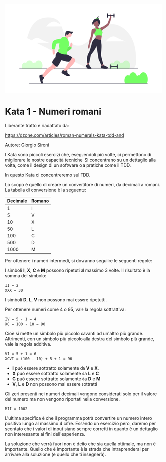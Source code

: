 ![Workout](header-image.png)

# Kata 1 - Numeri romani

Liberante tratto e riadattato da: 

https://dzone.com/articles/roman-numerals-kata-tdd-and

Autore: Giorgio Sironi

I Kata sono piccoli esercizi che, eseguendoli più volte, ci permettono di migliorare le nostre capacità tecniche. 
Si concentrano su un dettaglio alla volta, come il design di un software o a pratiche come il TDD.

In questo Kata ci concentreremo sul TDD.

Lo scopo è quello di creare un convertitore di numeri, da decimali a romani. La tabella di conversione è la seguente:

| Decimale | Romano |
|--------- | ------ |
| 1        | I      |
| 5        | V      |
| 10       | X      |
| 50       | L      |
| 100      | C      |
| 500      | D      |
| 1000     | M      |

Per ottenere i numeri intermedi, si dovranno seguiire le seguenti regole:
 
I simboli **I**, **X**, **C** e **M** possono ripetuti al massimo 3 volte. Il risultato è la somma del simbolo:

```
II = 2
XXX = 30
```

I simboli **D**, **L**, **V** non possono mai essere ripetutti.

Per ottenere numeri come 4 o 95, vale la regola sottrattiva:
```
IV = 5 - 1 = 4
XC = 100 - 10 = 90
```
Cioè si mette un simbolo più piccolo davanti ad un'altro più grande. Altrimenti, con un simbolo più piccolo alla destra 
del simbolo più grande, vale la regola additiva.
```
VI = 5 + 1 = 6
XCVI = (100 - 10) + 5 + 1 = 96
``` 
* **I** può essere sottratto solamente da **V** e **X**.
* **X** può essere sottratto solamente da **L** e **C**
* **C** può essere sottratto solamente da **D** e **M**
* **V**, **L** e **D** non possono mai essere sottratti  

Gli zeri presenti nei numeri decimali vengono considerati solo per il valore del numero ma non vengono riportati nella conversione.
```
MII = 1002
```

L'ultima specifica è che il programma potrà convertire un numero intero positivo lungo al massimo 4 cifre. 
Essendo un esercizio però, daremo per scontato che i valori di input siano sempre corretti in quanto è un dettaglio non interessante ai fini dell'esperienza.

La soluzione che verrà fuori non è detto che sia quella ottimale, ma non è importante. 
Quello che è importante è la strada che intraprenderai per arrivare alla soluzione (e quello che ti insegnerà).
